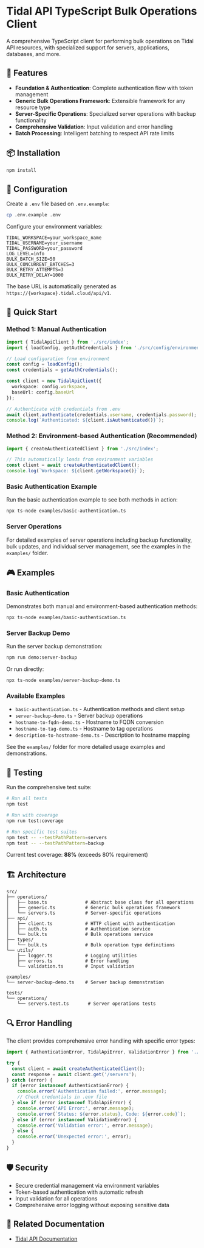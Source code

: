# Tidal API TypeScript Bulk Operations Client

A comprehensive TypeScript client for performing bulk operations on Tidal API resources, with specialized support for servers, applications, databases, and more.

## 🚀 Features

- **Foundation & Authentication**: Complete authentication flow with token management
- **Generic Bulk Operations Framework**: Extensible framework for any resource type
- **Server-Specific Operations**: Specialized server operations with backup functionality
- **Comprehensive Validation**: Input validation and error handling
- **Batch Processing**: Intelligent batching to respect API rate limits

## 📦 Installation

```bash
npm install
```

## 🔧 Configuration

Create a `.env` file based on `.env.example`:

```bash
cp .env.example .env
```

Configure your environment variables:

```env
TIDAL_WORKSPACE=your_workspace_name
TIDAL_USERNAME=your_username
TIDAL_PASSWORD=your_password
LOG_LEVEL=info
BULK_BATCH_SIZE=50
BULK_CONCURRENT_BATCHES=3
BULK_RETRY_ATTEMPTS=3
BULK_RETRY_DELAY=1000
```

The base URL is automatically generated as `https://{workspace}.tidal.cloud/api/v1`.

## 🚀 Quick Start

### Method 1: Manual Authentication

```typescript
import { TidalApiClient } from './src/index';
import { loadConfig, getAuthCredentials } from './src/config/environment';

// Load configuration from environment
const config = loadConfig();
const credentials = getAuthCredentials();

const client = new TidalApiClient({
  workspace: config.workspace,
  baseUrl: config.baseUrl
});

// Authenticate with credentials from .env
await client.authenticate(credentials.username, credentials.password);
console.log(`Authenticated: ${client.isAuthenticated()}`);
```

### Method 2: Environment-based Authentication (Recommended)

```typescript
import { createAuthenticatedClient } from './src/index';

// This automatically loads from environment variables
const client = await createAuthenticatedClient();
console.log(`Workspace: ${client.getWorkspace()}`);
```

### Basic Authentication Example

Run the basic authentication example to see both methods in action:

```bash
npx ts-node examples/basic-authentication.ts
```

### Server Operations

For detailed examples of server operations including backup functionality, bulk updates, and individual server management, see the examples in the `examples/` folder.

## 🎮 Examples

### Basic Authentication

Demonstrates both manual and environment-based authentication methods:

```bash
npx ts-node examples/basic-authentication.ts
```

### Server Backup Demo

Run the server backup demonstration:

```bash
npm run demo:server-backup
```

Or run directly:

```bash
npx ts-node examples/server-backup-demo.ts
```

### Available Examples

- `basic-authentication.ts` - Authentication methods and client setup
- `server-backup-demo.ts` - Server backup operations
- `hostname-to-fqdn-demo.ts` - Hostname to FQDN conversion
- `hostname-to-tag-demo.ts` - Hostname to tag operations
- `description-to-hostname-demo.ts` - Description to hostname mapping

See the `examples/` folder for more detailed usage examples and demonstrations.

## 🧪 Testing

Run the comprehensive test suite:

```bash
# Run all tests
npm test

# Run with coverage
npm run test:coverage

# Run specific test suites
npm test -- --testPathPattern=servers
npm test -- --testPathPattern=backup
```

Current test coverage: **88%** (exceeds 80% requirement)

## 🏗️ Architecture

```
src/
├── operations/
│   ├── base.ts              # Abstract base class for all operations
│   ├── generic.ts           # Generic bulk operations framework
│   └── servers.ts           # Server-specific operations
├── api/
│   ├── client.ts            # HTTP client with authentication
│   ├── auth.ts              # Authentication service
│   └── bulk.ts              # Bulk operations service
├── types/
│   └── bulk.ts              # Bulk operation type definitions
└── utils/
    ├── logger.ts            # Logging utilities
    ├── errors.ts            # Error handling
    └── validation.ts        # Input validation

examples/
└── server-backup-demo.ts    # Server backup demonstration

tests/
└── operations/
    └── servers.test.ts       # Server operations tests
```

## 🔍 Error Handling

The client provides comprehensive error handling with specific error types:

```typescript
import { AuthenticationError, TidalApiError, ValidationError } from './src/index';

try {
  const client = await createAuthenticatedClient();
  const response = await client.get('/servers');
} catch (error) {
  if (error instanceof AuthenticationError) {
    console.error('Authentication failed:', error.message);
    // Check credentials in .env file
  } else if (error instanceof TidalApiError) {
    console.error('API Error:', error.message);
    console.error(`Status: ${error.status}, Code: ${error.code}`);
  } else if (error instanceof ValidationError) {
    console.error('Validation error:', error.message);
  } else {
    console.error('Unexpected error:', error);
  }
}
```

## 🛡️ Security

- Secure credential management via environment variables
- Token-based authentication with automatic refresh
- Input validation for all operations
- Comprehensive error logging without exposing sensitive data

## 🔗 Related Documentation

- [Tidal API Documentation](https://guides.tidal.cloud/)
